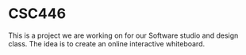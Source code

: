 # CSC446
This is a project we are working on for our Software studio and design class. The idea is to create an online interactive whiteboard.
